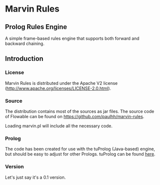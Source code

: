 Marvin Rules
========

## Prolog Rules Engine
A simple frame-based rules engine that supports both forward and backward chaining.

## Introduction

### License

Marvin Rules is distributed under the Apache V2 license (http://www.apache.org/licenses/LICENSE-2.0.html).

### Source

The distribution contains most of the sources as jar files. The source code of Flowable can be found on https://github.com/paulhh/marvin-rules.

Loading marvin.pl will include all the necessary code. 

### Prolog

The code has been created for use with the tuProlog (Java-based) engine, but should be easy to adjust for other Prologs.  tuProlog can be found [here](http://apice.unibo.it/xwiki/bin/view/Tuprolog/WebHome).

### Version
Let's just say it's a 0.1 version.
